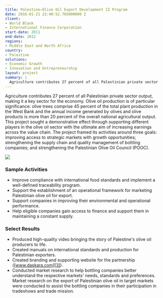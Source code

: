 ```yaml
---
title: Palestine—Olive Oil Export Development II Program
date: 2016-01-21 22:40:52.765000000 Z
client:
- World Blank
- International Finance Corporation
start-date: 2011
end-date: 2012
regions:
- Middle East and North Africa
country:
- Palestine
solutions:
- Economic Growth
- Innovation and Entrepreneurship
layout: project
summary: |
  Agriculture contributes 27 percent of all Palestinian private sector output, making it a key sector for the economy. Olive oil production is of particular significance: olive trees comprise 45 percent of the total plant production in the West Bank and the annual income generated by olives and olive products is more than 20 percent of the overall national agricultural output.
---
```

Agriculture contributes 27 percent of all Palestinian private sector output, making it a key sector for the economy. Olive oil production is of particular significance: olive trees comprise 45 percent of the total plant production in the West Bank and the annual income generated by olives and olive products is more than 20 percent of the overall national agricultural output. This project sought a demonstrative effect through supporting different players in the olive oil sector with the ultimate aim of increasing earnings across the value chain. The project framed its activities around three goals: improving access to strategic markets with growth opportunities; strengthening the supply chain and quality management of bottling companies; and strengthening the Palestinian Olive Oil Council (POOC).

![][1]

###  Sample Activities

* Improve compliance with international food standards and implement a well-defined traceability program.
* Support the establishment of an operational framework for marketing Palestinian olive oil for export.
* Support companies in improving their environmental and operational performance.
* Help eligible companies gain access to finance and support them in maintaining a constant supply.

###  Select Results

* Produced high-quality video bringing the story of Palestine's olive oil producers to life.
* Created manuals on international standards and production for Palestinian exporters.
* Created branding and supporting website for the partnership ([www.daskara.com][3]).
* Conducted market research to help bottling companies better understand the respective markets' needs, standards and preferences. Market research on the export of Palestinian olive oil in target markets were conducted to assist the bottling companies in their participation in tradeshows and trade mission.

[1]: /assets/images/projects/OliveOil.jpg
[3]: http://www.daskara.com
